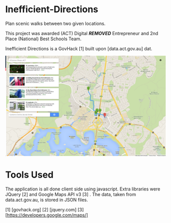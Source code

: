 Inefficient-Directions
======================

Plan scenic walks between two given locations.

This project was awarded (ACT) Digital ***REMOVED*** Entrepreneur and 2nd Place (National) Best Schools Team.

Inefficient Directions is a GovHack [1] built upon [data.act.gov.au] dat.

![Picture of Inefficient Directions](govhack.png)

Tools Used
===

The application is all done client side using javascript. Extra libraries were JQuery [2] and Google Maps API v3 [3] .
The data, taken from data.act.gov.au, is stored in JSON files.

[1] [govhack.org]
[2] [jquery.com]
[3] [https://developers.google.com/maps/]
